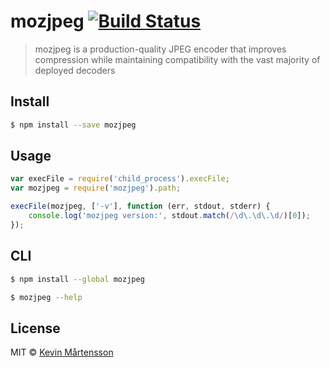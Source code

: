 # mozjpeg [![Build Status](https://secure.travis-ci.org/kevva/mozjpeg.svg?branch=master)](http://travis-ci.org/kevva/mozjpeg)

> mozjpeg is a production-quality JPEG encoder that improves compression while maintaining compatibility with the vast majority of deployed decoders

## Install

```bash
$ npm install --save mozjpeg
```

## Usage

```js
var execFile = require('child_process').execFile;
var mozjpeg = require('mozjpeg').path;

execFile(mozjpeg, ['-v'], function (err, stdout, stderr) {
    console.log('mozjpeg version:', stdout.match(/\d\.\d\.\d/)[0]);
});
```

## CLI

```bash
$ npm install --global mozjpeg
```

```bash
$ mozjpeg --help
```

## License

MIT © [Kevin Mårtensson](http://kevinmartensson.com)
